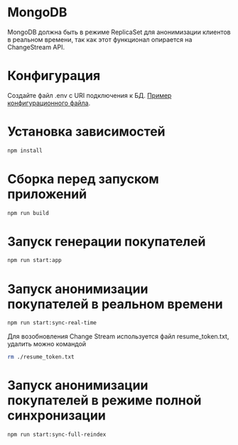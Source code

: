 # MongoDB
MongoDB должна быть в режиме ReplicaSet для анонимизации 
клиентов в реальном времени, так как этот функционал опирается на ChangeStream API.

# Конфигурация

Создайте файл .env с URI подключения к БД. [Пример конфигурационного файла](./.env.example).

# Установка зависимостей

```bash
npm install
```

# Сборка перед запуском приложений

```bash
npm run build
```

# Запуск генерации покупателей
```bash
npm run start:app
```

# Запуск анонимизации покупателей в реальном времени
```bash
npm run start:sync-real-time
```

Для возобновления Change Stream используется файл resume_token.txt, удалить можно командой

```bash
rm ./resume_token.txt
```

# Запуск анонимизации покупателей в режиме полной синхронизации
```bash
npm run start:sync-full-reindex
```